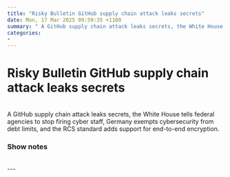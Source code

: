 ```yaml
---
title: "Risky Bulletin GitHub supply chain attack leaks secrets"
date: Mon, 17 Mar 2025 09:59:35 +1100
summary: " A GitHub supply chain attack leaks secrets, the White House tells federal agencies to stop firing cyber staff, Germany exempts cybersecurity from"
categories: 
- 
---
```

# Risky Bulletin GitHub supply chain attack leaks secrets


<br/>
A GitHub supply chain attack leaks secrets, the White House tells federal agencies to stop firing cyber staff, Germany exempts cybersecurity from debt limits, and the RCS standard adds support for end-to-end encryption.

### Show notes

<br/>
---
